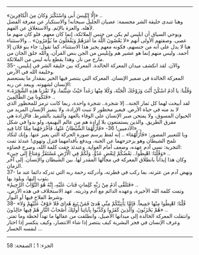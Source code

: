 ------------------------------------------------------------------------

«إِلَّا إِبْلِيسَ أَبى وَاسْتَكْبَرَ وَكانَ مِنَ الْكافِرِينَ» ..  
وهنا تتبدى خليقة الشر مجسمة: عصيان الجليل سبحانه! والاستكبار عن معرفة
الفضل لأهله. والعزة بالإثم. والاستغلاق عن الفهم.  
ويوحي السياق أن ابليس لم يكن من جنس الملائكة، إنما كان معهم. فلو كان
منهم ما عصى. وصفتهم الأولى أنهم «لا يَعْصُونَ اللَّهَ ما أَمَرَهُمْ وَيَفْعَلُونَ ما
يُؤْمَرُونَ» .. والاستثناء هنا لا يدل على أنه من جنسهم، فكونه معهم يجيز هذا
الاستثناء، كما تقول: جاء بنو فلان إلا أحمد. وليس منهم إنما هو عشير هم
وإبليس من الجن بنص القرآن، والله خلق الجان من مارج من نار. وهذا يقطع
بأنه ليس من الملائكة.  
35- والآن. لقد انكشف ميدان المعركة الخالدة. المعركة بين خليقة الشر في
إبليس، وخليفة الله في الأرض.  
المعركة الخالدة في ضمير الإنسان. المعركة التي ينتصر فيها الخير بمقدار ما
يستعصم الإنسان لشهوته. ويبعد عن ربه:  
«وَقُلْنا: يا آدَمُ اسْكُنْ أَنْتَ وَزَوْجُكَ الْجَنَّةَ، وَكُلا مِنْها رَغَداً حَيْثُ شِئْتُما، وَلا تَقْرَبا
هذِهِ الشَّجَرَةَ، فَتَكُونا مِنَ الظَّالِمِينَ» ..  
لقد أبيحت لهما كل ثمار الجنة.. إلا شجرة.. شجرة واحدة، ربما كانت ترمز
للمحظور الذي لا بد منه في حياة الأرض. فبغير محظور لا تنبت الإرادة، ولا
يتميز الإنسان المريد من الحيوان المسوق، ولا يمتحن صبر الإنسان على الوفاء
بالعهد والتقيد بالشرط. فالإرادة هي مفرق الطريق. والذين يستمتعون بلا
إرادة هم من عالم البهيمة، ولو بدوا في شكل الآدميين! 36- «فَأَزَلَّهُمَا الشَّيْطانُ
عَنْها، فَأَخْرَجَهُما مِمَّا كانا فِيهِ» ..  
ويا للتعبير المصور: «فَأَزَلَّهُمَا» .. إنه لفظ يرسم صورة الحركة التي يعبر
عنها. وإنك لتكاد تلمح الشيطان وهو يزحزحهما عن الجنة، ويدفع بأقدامهما
فتزل وتهوي! عندئذ تمت التجربة: نسي آدم عهده، وضعف أمام الغواية. وعندئذ
حقت كلمة الله، وصرح قضاؤه:  
«وَقُلْنَا: اهْبِطُوا.. بَعْضُكُمْ لِبَعْضٍ عَدُوٌّ، وَلَكُمْ فِي الْأَرْضِ مُسْتَقَرٌّ وَمَتاعٌ إِلى حِينٍ» ..  
وكان هذا إيذاناً بانطلاق المعركة في مجالها المقدر لها. بين الشيطان
والإنسان. إلى آخر الزمان.  
37- ونهض آدم من عثرته، بما ركب في فطرته، وأدركته رحمة ربه التي تدركه
دائما عند ما يثوب إليها، ويلوذ بها.  
«فَتَلَقَّى آدَمُ مِنْ رَبِّهِ كَلِماتٍ فَتابَ عَلَيْهِ، إِنَّهُ هُوَ التَّوَّابُ الرَّحِيمُ» ..  
وتمت كلمة الله الأخيرة، وعهده الدائم مع آدم وذريته. عهد الاستخلاف في هذه
الأرض، وشرط الفلاح فيها أو البوار.  
38- «قُلْنَا: اهْبِطُوا مِنْها جَمِيعاً. فَإِمَّا يَأْتِيَنَّكُمْ مِنِّي هُدىً فَمَنْ تَبِعَ هُدايَ فَلا خَوْفٌ
عَلَيْهِمْ وَلا هُمْ يَحْزَنُونَ. وَالَّذِينَ كَفَرُوا وَكَذَّبُوا بِآياتِنا أُولئِكَ أَصْحابُ النَّارِ هُمْ
فِيها خالِدُونَ» ..  
وانتقلت المعركة الخالدة إلى ميدانها الأصيل، وانطلقت من عقالها ما تهدأ
لحظة وما تفتر. وعرف الإنسان في فجر البشرية كيف ينتصر إذا شاء الانتصار،
وكيف ينكسر إذا اختار لنفسه الخسار ...

------------------------------------------------------------------------

الجزء: 1 ¦ الصفحة: 58
